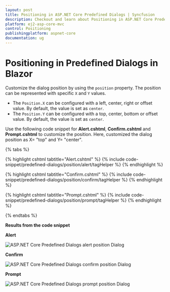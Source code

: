 ```yaml
---
layout: post
title: Positioning in ASP.NET Core Predefined Dialogs | Syncfusion
description: Checkout and learn about Positioning in ASP.NET Core Predefined Dialogs of Syncfusion Essential JS 2 and more details.
platform: ej2-asp-core-mvc
control: Positioning
publishingplatform: aspnet-core
documentation: ug
---
```


# Positioning in Predefined Dialogs in Blazor

Customize the dialog position by using the `position` property. The position can be represented with specific `X` and `Y` values.

* The `Position.X` can be configured with a left, center, right or offset value. By default, the value is set as `center`.
* The `Position.Y` can be configured with a top, center, bottom or offset value. By default, the value is set as `center`.

Use the following code snippet for **Alert.cshtml**, **Confirm.cshtml** and **Prompt.cshtml** to customize the position. Here, customized the dialog position as X= "top" and Y= "center".

{% tabs %}

{% highlight cshtml tabtitle="Alert.cshtml" %}
{% include code-snippet/predefined-dialogs/position/alert/tagHelper %}
{% endhighlight %}

{% highlight cshtml tabtitle="Confirm.cshtml" %}
{% include code-snippet/predefined-dialogs/position/confirm/tagHelper %}
{% endhighlight %}

{% highlight cshtml tabtitle="Prompt.cshtml" %}
{% include code-snippet/predefined-dialogs/position/prompt/tagHelper %}
{% endhighlight %}

{% endtabs %}

**Results from the code snippet**

**Alert**

![ASP.NET Core Predefined Dialogs alert position Dialog](./images/alert-position.png)

**Confirm**

![ASP.NET Core Predefined Dialogs confirm position Dialog](./images/confirm-position.png)

**Prompt**

![ASP.NET Core Predefined Dialogs prompt position Dialog](./images/prompt-position.png)